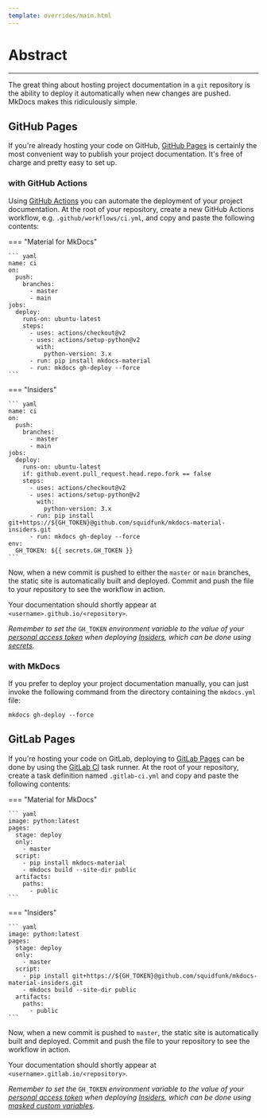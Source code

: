 ```yaml
---
template: overrides/main.html
---
```


# Abstract

---

The great thing about hosting project documentation in a `git` repository is
the ability to deploy it automatically when new changes are pushed. MkDocs
makes this ridiculously simple.

## GitHub Pages

If you're already hosting your code on GitHub, [GitHub Pages][1] is certainly
the most convenient way to publish your project documentation. It's free of
charge and pretty easy to set up.

  [1]: https://pages.github.com/

### with GitHub Actions

Using [GitHub Actions][2] you can automate the deployment of your project
documentation. At the root of your repository, create a new GitHub Actions
workflow, e.g. `.github/workflows/ci.yml`, and copy and paste the following
contents:

=== "Material for MkDocs"

    ``` yaml
    name: ci
    on:
      push:
        branches:
          - master
          - main
    jobs:
      deploy:
        runs-on: ubuntu-latest
        steps:
          - uses: actions/checkout@v2
          - uses: actions/setup-python@v2
            with:
              python-version: 3.x
          - run: pip install mkdocs-material
          - run: mkdocs gh-deploy --force
    ```

=== "Insiders"

    ``` yaml
    name: ci
    on:
      push:
        branches:
          - master
          - main
    jobs:
      deploy:
        runs-on: ubuntu-latest
        if: github.event.pull_request.head.repo.fork == false
        steps:
          - uses: actions/checkout@v2
          - uses: actions/setup-python@v2
            with:
              python-version: 3.x
          - run: pip install git+https://${GH_TOKEN}@github.com/squidfunk/mkdocs-material-insiders.git
          - run: mkdocs gh-deploy --force
    env:
      GH_TOKEN: ${{ secrets.GH_TOKEN }}
    ```

Now, when a new commit is pushed to either the `master` or `main` branches,
the static site is automatically built and deployed. Commit and push the file
to your repository to see the workflow in action.

Your documentation should shortly appear at `<username>.github.io/<repository>`.

_Remember to set the_ `GH_TOKEN` _environment variable to the value of your
[personal access token][3] when deploying [Insiders][4], which can be done
using [secrets][5]._

  [2]: https://github.com/features/actions
  [3]: https://docs.github.com/en/github/authenticating-to-github/creating-a-personal-access-token
  [4]: insiders.md
  [5]: https://docs.github.com/en/actions/configuring-and-managing-workflows/creating-and-storing-encrypted-secrets

### with MkDocs

If you prefer to deploy your project documentation manually, you can just invoke
the following command from the directory containing the `mkdocs.yml` file:

```
mkdocs gh-deploy --force
```

## GitLab Pages

If you're hosting your code on GitLab, deploying to [GitLab Pages][6] can be
done by using the [GitLab CI][7] task runner. At the root of your repository,
create a task definition named `.gitlab-ci.yml` and copy and paste the
following contents:

=== "Material for MkDocs"

    ``` yaml
    image: python:latest
    pages:
      stage: deploy
      only:
        - master
      script:
        - pip install mkdocs-material
        - mkdocs build --site-dir public
      artifacts:
        paths:
          - public
    ```

=== "Insiders"

    ``` yaml
    image: python:latest
    pages:
      stage: deploy
      only:
        - master
      script:
        - pip install git+https://${GH_TOKEN}@github.com/squidfunk/mkdocs-material-insiders.git
        - mkdocs build --site-dir public
      artifacts:
        paths:
          - public
    ```

Now, when a new commit is pushed to `master`, the static site is automatically
built and deployed. Commit and push the file to your repository to see the
workflow in action.

Your documentation should shortly appear at `<username>.gitlab.io/<repository>`.

_Remember to set the_ `GH_TOKEN` _environment variable to the value of your
[personal access token][3] when deploying [Insiders][4], which can be done
using [masked custom variables][8]._

  [6]: https://gitlab.com/pages
  [7]: https://docs.gitlab.com/ee/ci/
  [8]: https://docs.gitlab.com/ee/ci/variables/#create-a-custom-variable-in-the-ui
